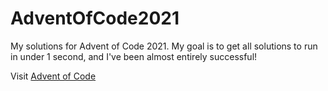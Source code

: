 # AdventOfCode2021
My solutions for Advent of Code 2021. My goal is to get all solutions to run in under 1 second, and I've been almost entirely successful!

Visit [Advent of Code](https://adventofcode.com)
